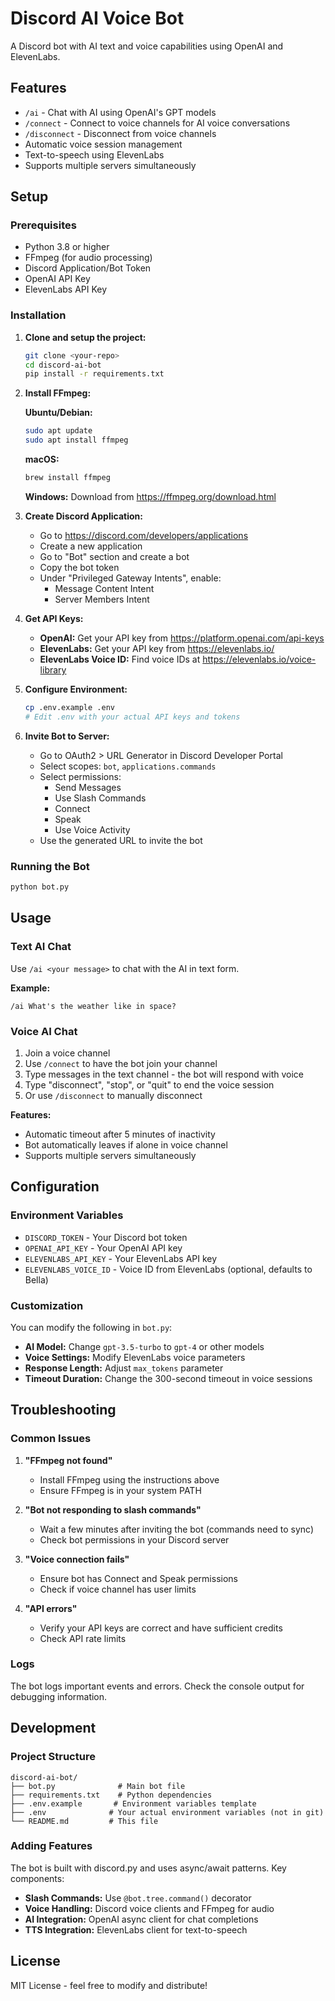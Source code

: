 # Discord AI Voice Bot

A Discord bot with AI text and voice capabilities using OpenAI and ElevenLabs.

## Features

- `/ai` - Chat with AI using OpenAI's GPT models
- `/connect` - Connect to voice channels for AI voice conversations
- `/disconnect` - Disconnect from voice channels
- Automatic voice session management
- Text-to-speech using ElevenLabs
- Supports multiple servers simultaneously

## Setup

### Prerequisites

- Python 3.8 or higher
- FFmpeg (for audio processing)
- Discord Application/Bot Token
- OpenAI API Key
- ElevenLabs API Key

### Installation

1. **Clone and setup the project:**
   ```bash
   git clone <your-repo>
   cd discord-ai-bot
   pip install -r requirements.txt
   ```

2. **Install FFmpeg:**
   
   **Ubuntu/Debian:**
   ```bash
   sudo apt update
   sudo apt install ffmpeg
   ```
   
   **macOS:**
   ```bash
   brew install ffmpeg
   ```
   
   **Windows:**
   Download from https://ffmpeg.org/download.html

3. **Create Discord Application:**
   - Go to https://discord.com/developers/applications
   - Create a new application
   - Go to "Bot" section and create a bot
   - Copy the bot token
   - Under "Privileged Gateway Intents", enable:
     - Message Content Intent
     - Server Members Intent

4. **Get API Keys:**
   - **OpenAI:** Get your API key from https://platform.openai.com/api-keys
   - **ElevenLabs:** Get your API key from https://elevenlabs.io/
   - **ElevenLabs Voice ID:** Find voice IDs at https://elevenlabs.io/voice-library

5. **Configure Environment:**
   ```bash
   cp .env.example .env
   # Edit .env with your actual API keys and tokens
   ```

6. **Invite Bot to Server:**
   - Go to OAuth2 > URL Generator in Discord Developer Portal
   - Select scopes: `bot`, `applications.commands`
   - Select permissions: 
     - Send Messages
     - Use Slash Commands
     - Connect
     - Speak
     - Use Voice Activity
   - Use the generated URL to invite the bot

### Running the Bot

```bash
python bot.py
```

## Usage

### Text AI Chat
Use `/ai <your message>` to chat with the AI in text form.

**Example:**
```
/ai What's the weather like in space?
```

### Voice AI Chat
1. Join a voice channel
2. Use `/connect` to have the bot join your channel
3. Type messages in the text channel - the bot will respond with voice
4. Type "disconnect", "stop", or "quit" to end the voice session
5. Or use `/disconnect` to manually disconnect

**Features:**
- Automatic timeout after 5 minutes of inactivity
- Bot automatically leaves if alone in voice channel
- Supports multiple servers simultaneously

## Configuration

### Environment Variables

- `DISCORD_TOKEN` - Your Discord bot token
- `OPENAI_API_KEY` - Your OpenAI API key
- `ELEVENLABS_API_KEY` - Your ElevenLabs API key
- `ELEVENLABS_VOICE_ID` - Voice ID from ElevenLabs (optional, defaults to Bella)

### Customization

You can modify the following in `bot.py`:

- **AI Model:** Change `gpt-3.5-turbo` to `gpt-4` or other models
- **Voice Settings:** Modify ElevenLabs voice parameters
- **Response Length:** Adjust `max_tokens` parameter
- **Timeout Duration:** Change the 300-second timeout in voice sessions

## Troubleshooting

### Common Issues

1. **"FFmpeg not found"**
   - Install FFmpeg using the instructions above
   - Ensure FFmpeg is in your system PATH

2. **"Bot not responding to slash commands"**
   - Wait a few minutes after inviting the bot (commands need to sync)
   - Check bot permissions in your Discord server

3. **"Voice connection fails"**
   - Ensure bot has Connect and Speak permissions
   - Check if voice channel has user limits

4. **"API errors"**
   - Verify your API keys are correct and have sufficient credits
   - Check API rate limits

### Logs

The bot logs important events and errors. Check the console output for debugging information.

## Development

### Project Structure

```
discord-ai-bot/
├── bot.py              # Main bot file
├── requirements.txt    # Python dependencies
├── .env.example       # Environment variables template
├── .env              # Your actual environment variables (not in git)
└── README.md         # This file
```

### Adding Features

The bot is built with discord.py and uses async/await patterns. Key components:

- **Slash Commands:** Use `@bot.tree.command()` decorator
- **Voice Handling:** Discord voice clients and FFmpeg for audio
- **AI Integration:** OpenAI async client for chat completions
- **TTS Integration:** ElevenLabs client for text-to-speech

## License

MIT License - feel free to modify and distribute!